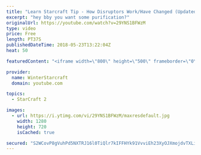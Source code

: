 ```yaml
---
title: "Learn Starcraft Tip - How Disruptors Work/Have Changed (Updated Patch 4.0 2018)"
excerpt: "hey bby you want some purification?"
originalUrl: https://youtube.com/watch?v=29YNS1BFWzM
type: video
price: Free
length: PT37S
publishedDateTime: 2018-05-23T13:22:04Z
heat: 50

featuredContent: "<iframe width=\"800\" height=\"500\" frameborder=\"0\" src=\"https://www.youtube.com/embed/29YNS1BFWzM\" allow=\"accelerometer; autoplay; encrypted-media; gyroscope; picture-in-picture\" allowfullscreen></iframe>"

provider:
  name: WinterStarcraft
  domain: youtube.com

topics:
  - StarCraft 2

images:
  - url: https://i.ytimg.com/vi/29YNS1BFWzM/maxresdefault.jpg
    width: 1280
    height: 720
    isCached: true

secured: "S2WCovP8gVuhPd5NXTRJ16l0TiQlr7kIFFHYk91VvviEh23XyOJXmojdvTXLiOY1Fc41Cx1wrFlIf4fRQHA7AEEFH0yGC0jBkjaDOt3yXXswdF4I60fPeN6cm/K0i99gYeDg1v4DssOsSB4QGF9Z8fU+BV27rl04R6Q9x8YVqd7/TFO+fnrX+ZTPZ4utfR8GRDe0rDec8rx8j0mnpYbvcmNW+xk7mDuX9cpQmrkzoE3WlqFdMoRl3nm7zAwAaLDiESw42rfpBEu+a1j78r20G/RI9aQ3bjjFmhAqjUDxyjT1WEUfHuVANHgAIqMqgr98Bt84sjlkJv0H2MkLADwl0sz1DiKPYHKAXwE5dETaefW5A1UZ2DggzRPWAIuOwsLIcKhTQ1hRqqP2fXwbZuznR9XQRDt0OkC88yu4CncW0UM=;6IdVjGsWqNXdAvru+BcdQw=="
---
```


